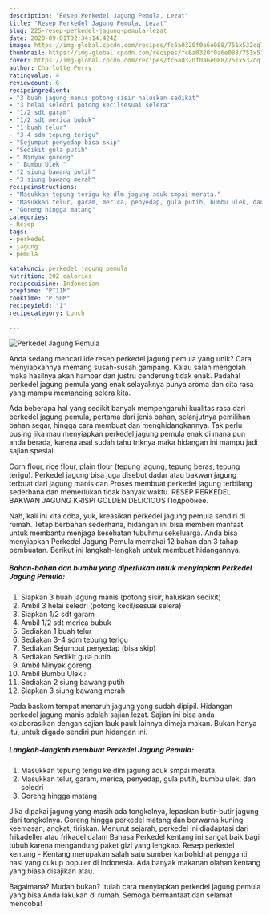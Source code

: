 ```yaml
---
description: "Resep Perkedel Jagung Pemula, Lezat"
title: "Resep Perkedel Jagung Pemula, Lezat"
slug: 225-resep-perkedel-jagung-pemula-lezat
date: 2020-09-01T02:34:14.424Z
image: https://img-global.cpcdn.com/recipes/fc6a0320f0a6e088/751x532cq70/perkedel-jagung-pemula-foto-resep-utama.jpg
thumbnail: https://img-global.cpcdn.com/recipes/fc6a0320f0a6e088/751x532cq70/perkedel-jagung-pemula-foto-resep-utama.jpg
cover: https://img-global.cpcdn.com/recipes/fc6a0320f0a6e088/751x532cq70/perkedel-jagung-pemula-foto-resep-utama.jpg
author: Charlotte Perry
ratingvalue: 4
reviewcount: 6
recipeingredient:
- "3 buah jagung manis potong sisir haluskan sedikit"
- "3 helai seledri potong kecilsesuai selera"
- "1/2 sdt garam"
- "1/2 sdt merica bubuk"
- "1 buah telur"
- "3-4 sdm tepung terigu"
- "Sejumput penyedap bisa skip"
- "Sedikit gula putih"
- " Minyak goreng"
- " Bumbu Ulek "
- "2 siung bawang putih"
- "3 siung bawang merah"
recipeinstructions:
- "Masukkan tepung terigu ke dlm jagung aduk smpai merata."
- "Masukkan telur, garam, merica, penyedap, gula putih, bumbu ulek, dan seledri"
- "Goreng hingga matang"
categories:
- Resep
tags:
- perkedel
- jagung
- pemula

katakunci: perkedel jagung pemula 
nutrition: 202 calories
recipecuisine: Indonesian
preptime: "PT11M"
cooktime: "PT50M"
recipeyield: "1"
recipecategory: Lunch

---
```



![Perkedel Jagung Pemula](https://img-global.cpcdn.com/recipes/fc6a0320f0a6e088/751x532cq70/perkedel-jagung-pemula-foto-resep-utama.jpg)

Anda sedang mencari ide resep perkedel jagung pemula yang unik? Cara menyiapkannya memang susah-susah gampang. Kalau salah mengolah maka hasilnya akan hambar dan justru cenderung tidak enak. Padahal perkedel jagung pemula yang enak selayaknya punya aroma dan cita rasa yang mampu memancing selera kita.

Ada beberapa hal yang sedikit banyak mempengaruhi kualitas rasa dari perkedel jagung pemula, pertama dari jenis bahan, selanjutnya pemilihan bahan segar, hingga cara membuat dan menghidangkannya. Tak perlu pusing jika mau menyiapkan perkedel jagung pemula enak di mana pun anda berada, karena asal sudah tahu triknya maka hidangan ini mampu jadi sajian spesial.

Corn flour, rice flour, plain flour (tepung jagung, tepung beras, tepung terigu). Perkedel jagung bisa juga disebut dadar atau bakwan jagung terbuat dari jagung manis dan Proses membuat perkedel jagung terbilang sederhana dan memerlukan tidak banyak waktu. RESEP PERKEDEL BAKWAN JAGUNG KRISPI GOLDEN DELICIOUS Подробнее.


Nah, kali ini kita coba, yuk, kreasikan perkedel jagung pemula sendiri di rumah. Tetap berbahan sederhana, hidangan ini bisa memberi manfaat untuk membantu menjaga kesehatan tubuhmu sekeluarga. Anda bisa menyiapkan Perkedel Jagung Pemula memakai 12 bahan dan 3 tahap pembuatan. Berikut ini langkah-langkah untuk membuat hidangannya.

<!--inarticleads1-->

##### Bahan-bahan dan bumbu yang diperlukan untuk menyiapkan Perkedel Jagung Pemula:

1. Siapkan 3 buah jagung manis (potong sisir, haluskan sedikit)
1. Ambil 3 helai seledri (potong kecil/sesuai selera)
1. Siapkan 1/2 sdt garam
1. Ambil 1/2 sdt merica bubuk
1. Sediakan 1 buah telur
1. Sediakan 3-4 sdm tepung terigu
1. Sediakan Sejumput penyedap (bisa skip)
1. Sediakan Sedikit gula putih
1. Ambil  Minyak goreng
1. Ambil  Bumbu Ulek :
1. Sediakan 2 siung bawang putih
1. Siapkan 3 siung bawang merah


Pada baskom tempat menaruh jagung yang sudah dipipil. Hidangan perkedel jagung manis adalah sajian lezat. Sajian ini bisa anda kolaborasikan dengan sajian lauk pauk lainnya dimeja makan. Bukan hanya itu, untuk digado sendiri pun hidangan ini. 

<!--inarticleads2-->

##### Langkah-langkah membuat Perkedel Jagung Pemula:

1. Masukkan tepung terigu ke dlm jagung aduk smpai merata.
1. Masukkan telur, garam, merica, penyedap, gula putih, bumbu ulek, dan seledri
1. Goreng hingga matang


Jika dipakai jagung yang masih ada tongkolnya, lepaskan butir-butir jagung dari tongkolnya. Goreng hingga perkedel matang dan berwarna kuning keemasan, angkat, tiriskan. Menurut sejarah, perkedel ini diadaptasi dari frikadeller atau frikadel dalam Bahasa Perkedel kentang ini sangat baik bagi tubuh karena mengandung paket gizi yang lengkap. Resep perkedel kentang - Kentang merupakan salah satu sumber karbohidrat pengganti nasi yang cukup populer di Indonesia. Ada banyak makanan olahan kentang yang biasa disajikan atau. 

Bagaimana? Mudah bukan? Itulah cara menyiapkan perkedel jagung pemula yang bisa Anda lakukan di rumah. Semoga bermanfaat dan selamat mencoba!
